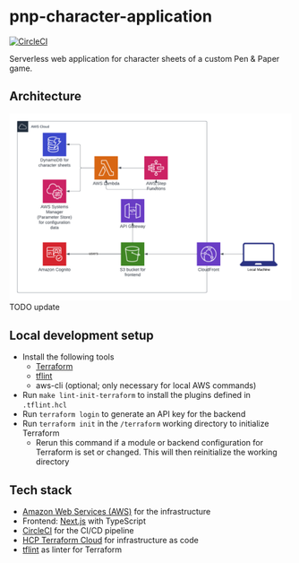 # pnp-character-application

[![CircleCI](https://circleci.com/gh/der-jd/pnp-character-application.svg?style=shield&circle-token=d13a30ac2283a67c44f5efd1d88fbc07372bacf9)](https://circleci.com/gh/der-jd/pnp-character-application)

Serverless web application for character sheets of a custom Pen & Paper game.

## Architecture

![Architecture](aws_architecture.png "Architecture")
TODO update

## Local development setup

- Install the following tools
  - [Terraform](https://developer.hashicorp.com/terraform/install)
  - [tflint](https://github.com/terraform-linters/tflint)
  - aws-cli (optional; only necessary for local AWS commands)
- Run `make lint-init-terraform` to install the plugins defined in `.tflint.hcl`
- Run `terraform login` to generate an API key for the backend
- Run `terraform init` in the `/terraform` working directory to initialize Terraform
  - Rerun this command if a module or backend configuration for Terraform is set or changed. This will then reinitialize the working directory

## Tech stack

- [Amazon Web Services (AWS)](https://aws.amazon.com/) for the infrastructure
- Frontend: [Next.js](https://nextjs.org/) with TypeScript
- [CircleCI](https://circleci.com/) for the CI/CD pipeline
- [HCP Terraform Cloud](https://app.terraform.io) for infrastructure as code
- [tflint](https://github.com/terraform-linters/tflint) as linter for Terraform
